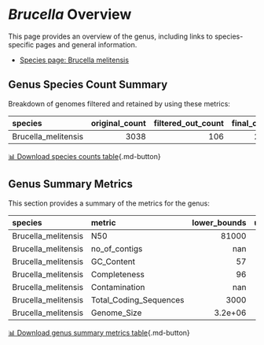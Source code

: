 # *Brucella* Overview
This page provides an overview of the genus, including links to species-specific pages and general information.

- [Species page: Brucella melitensis](Brucella_melitensis/index.md)
## Genus Species Count Summary
Breakdown of genomes filtered and retained by using these metrics:

| species             |   original_count |   filtered_out_count |   final_count |
|:--------------------|-----------------:|---------------------:|--------------:|
| Brucella_melitensis |             3038 |                  106 |          2932 |


[📊 Download species counts table](species_counts.csv){.md-button}
## Genus Summary Metrics
This section provides a summary of the metrics for the genus:

| species             | metric                 |   lower_bounds |   upper_bounds |
|:--------------------|:-----------------------|---------------:|---------------:|
| Brucella_melitensis | N50                    |    81000       |      nan       |
| Brucella_melitensis | no_of_contigs          |      nan       |       90       |
| Brucella_melitensis | GC_Content             |       57       |       58       |
| Brucella_melitensis | Completeness           |       96       |      nan       |
| Brucella_melitensis | Contamination          |      nan       |        1       |
| Brucella_melitensis | Total_Coding_Sequences |     3000       |     3300       |
| Brucella_melitensis | Genome_Size            |        3.2e+06 |        3.4e+06 |


[📊 Download genus summary metrics table](genus_summary_metrics.csv){.md-button}
